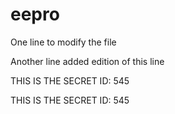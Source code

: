 # eepro


One line to modify the file




Another line added edition of this line


THIS IS THE SECRET ID: 545












THIS IS THE SECRET ID: 545
